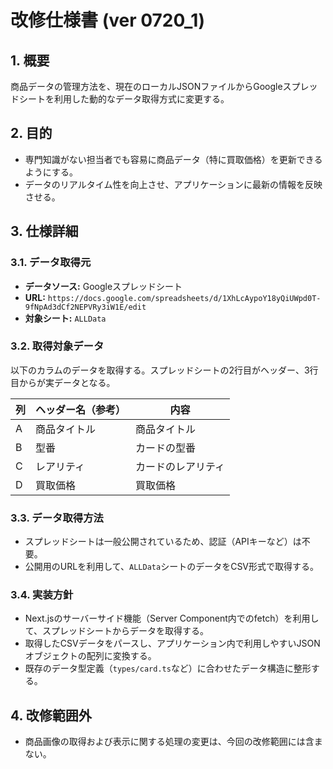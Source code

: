 # 改修仕様書 (ver 0720_1)

## 1. 概要
商品データの管理方法を、現在のローカルJSONファイルからGoogleスプレッドシートを利用した動的なデータ取得方式に変更する。

## 2. 目的
- 専門知識がない担当者でも容易に商品データ（特に買取価格）を更新できるようにする。
- データのリアルタイム性を向上させ、アプリケーションに最新の情報を反映させる。

## 3. 仕様詳細

### 3.1. データ取得元
- **データソース:** Googleスプレッドシート
- **URL:** `https://docs.google.com/spreadsheets/d/1XhLcAypoY18yQiUWpd0T-9fNpAd3dCf2NEPVRy3iW1E/edit`
- **対象シート:** `ALLData`

### 3.2. 取得対象データ
以下のカラムのデータを取得する。スプレッドシートの2行目がヘッダー、3行目からが実データとなる。

| 列 | ヘッダー名（参考） | 内容         |
|----|------------------|--------------|
| A  | 商品タイトル     | 商品タイトル |
| B  | 型番             | カードの型番 |
| C  | レアリティ       | カードのレアリティ |
| D  | 買取価格         | 買取価格     |

### 3.3. データ取得方法
- スプレッドシートは一般公開されているため、認証（APIキーなど）は不要。
- 公開用のURLを利用して、`ALLData`シートのデータをCSV形式で取得する。

### 3.4. 実装方針
- Next.jsのサーバーサイド機能（Server Component内でのfetch）を利用して、スプレッドシートからデータを取得する。
- 取得したCSVデータをパースし、アプリケーション内で利用しやすいJSONオブジェクトの配列に変換する。
- 既存のデータ型定義（`types/card.ts`など）に合わせたデータ構造に整形する。

## 4. 改修範囲外
- 商品画像の取得および表示に関する処理の変更は、今回の改修範囲には含まない。 